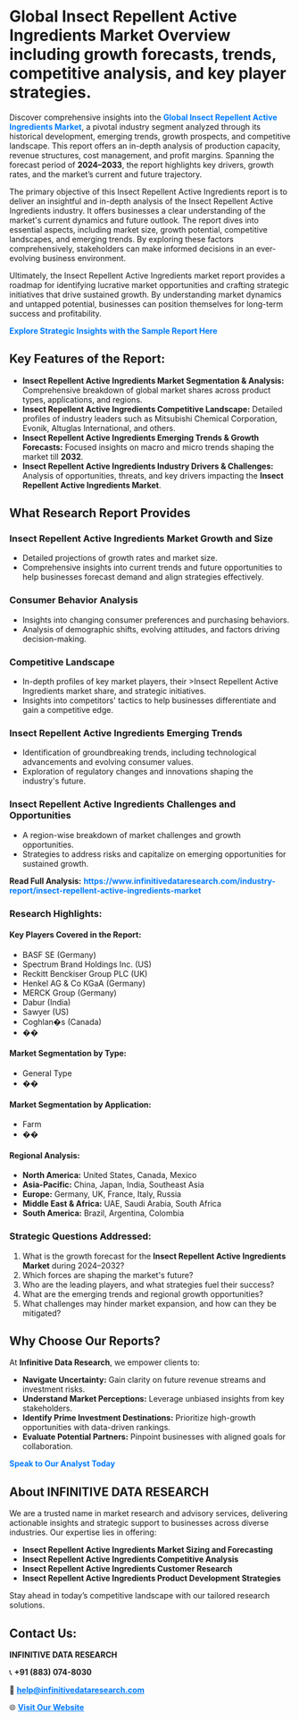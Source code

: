 <h1>Global Insect Repellent Active Ingredients Market Overview including growth forecasts, trends, competitive analysis, and key player strategies.</h1>
<p>
Discover comprehensive insights into the 
<a href="https://www.infinitivedataresearch.com/industry-report/insect-repellent-active-ingredients-market" rel="dofollow" style="color: #007BFF; text-decoration: none;"><strong>Global Insect Repellent Active Ingredients Market</strong></a>, a pivotal industry segment analyzed through its historical development, emerging trends, growth prospects, and competitive landscape. This report offers an in-depth analysis of production capacity, revenue structures, cost management, and profit margins. Spanning the forecast period of <strong>2024–2033</strong>, the report highlights key drivers, growth rates, and the market’s current and future trajectory.
</p>
<p>
The primary objective of this Insect Repellent Active Ingredients report is to deliver an insightful and in-depth analysis of the Insect Repellent Active Ingredients industry. It offers businesses a clear understanding of the market's current dynamics and future outlook. The report dives into essential aspects, including market size, growth potential, competitive landscapes, and emerging trends. By exploring these factors comprehensively, stakeholders can make informed decisions in an ever-evolving business environment.
</p>
<p>
Ultimately, the Insect Repellent Active Ingredients market report provides a roadmap for identifying lucrative market opportunities and crafting strategic initiatives that drive sustained growth. By understanding market dynamics and untapped potential, businesses can position themselves for long-term success and profitability.
</p>
<p>
<a href="https://www.infinitivedataresearch.com/request-sample/reportId=109041" style="color: #007BFF; text-decoration: none;"><strong>Explore Strategic Insights with the Sample Report Here</strong></a>
</p>

<h2>Key Features of the Report:</h2>
<ul>
<li><strong>Insect Repellent Active Ingredients Market Segmentation & Analysis:</strong> Comprehensive breakdown of global market shares across product types, applications, and regions.</li>
<li><strong>Insect Repellent Active Ingredients Competitive Landscape:</strong> Detailed profiles of industry leaders such as Mitsubishi Chemical Corporation, Evonik, Altuglas International, and others.</li>
<li><strong>Insect Repellent Active Ingredients Emerging Trends & Growth Forecasts:</strong> Focused insights on macro and micro trends shaping the market till <strong>2032</strong>.</li>
<li><strong>Insect Repellent Active Ingredients Industry Drivers & Challenges:</strong> Analysis of opportunities, threats, and key drivers impacting the <strong>Insect Repellent Active Ingredients Market</strong>.</li>
</ul>

<h2>What Research Report Provides</h2>
<h3>Insect Repellent Active Ingredients Market Growth and Size</h3>
<ul>
<li>Detailed projections of growth rates and market size.</li>
<li>Comprehensive insights into current trends and future opportunities to help businesses forecast demand and align strategies effectively.</li>
</ul>

<h3>Consumer Behavior Analysis</h3>
<ul>
<li>Insights into changing consumer preferences and purchasing behaviors.</li>
<li>Analysis of demographic shifts, evolving attitudes, and factors driving decision-making.</li>
</ul>

<h3>Competitive Landscape</h3>
<ul>
<li>In-depth profiles of key market players, their >Insect Repellent Active Ingredients market share, and strategic initiatives.</li>
<li>Insights into competitors' tactics to help businesses differentiate and gain a competitive edge.</li>
</ul>

<h3>Insect Repellent Active Ingredients Emerging Trends</h3>
<ul>
<li>Identification of groundbreaking trends, including technological advancements and evolving consumer values.</li>
<li>Exploration of regulatory changes and innovations shaping the industry's future.</li>
</ul>

<h3>Insect Repellent Active Ingredients Challenges and Opportunities</h3>
<ul>
<li>A region-wise breakdown of market challenges and growth opportunities.</li>
<li>Strategies to address risks and capitalize on emerging opportunities for sustained growth.</li>
</ul>
<p><strong>Read Full Analysis:</strong> <a href="https://www.infinitivedataresearch.com/industry-report/insect-repellent-active-ingredients-market" rel="dofollow" style="color: #007BFF; text-decoration: none;"><strong>https://www.infinitivedataresearch.com/industry-report/insect-repellent-active-ingredients-market</strong></a></p>
<h3>Research Highlights:</h3>
<h4>Key Players Covered in the Report:</h4>
<ul><li>BASF SE (Germany)</li><li>Spectrum Brand Holdings Inc. (US)</li><li>Reckitt Benckiser Group PLC (UK)</li><li>Henkel AG &amp; Co KGaA (Germany)</li><li>MERCK Group (Germany)</li><li>Dabur (India)</li><li>Sawyer (US)</li><li>Coghlan�s (Canada)</li><li>��</li></ul>
<h4>Market Segmentation by Type:</h4>
<ul><li>General Type</li><li>��</li></ul>
<h4>Market Segmentation by Application:</h4>
<ul><li>Farm</li><li>��</li></ul>

<h4>Regional Analysis:</h4>
<ul>
<li><strong>North America:</strong> United States, Canada, Mexico</li>
<li><strong>Asia-Pacific:</strong> China, Japan, India, Southeast Asia</li>
<li><strong>Europe:</strong> Germany, UK, France, Italy, Russia</li>
<li><strong>Middle East & Africa:</strong> UAE, Saudi Arabia, South Africa</li>
<li><strong>South America:</strong> Brazil, Argentina, Colombia</li>
</ul>

<h3>Strategic Questions Addressed:</h3>
<ol>
<li>What is the growth forecast for the <strong>Insect Repellent Active Ingredients Market</strong> during 2024–2032?</li>
<li>Which forces are shaping the market's future?</li>
<li>Who are the leading players, and what strategies fuel their success?</li>
<li>What are the emerging trends and regional growth opportunities?</li>
<li>What challenges may hinder market expansion, and how can they be mitigated?</li>
</ol>

<h2>Why Choose Our Reports?</h2>
<p>At <strong>Infinitive Data Research</strong>, we empower clients to:</p>
<ul>
<li><strong>Navigate Uncertainty:</strong> Gain clarity on future revenue streams and investment risks.</li>
<li><strong>Understand Market Perceptions:</strong> Leverage unbiased insights from key stakeholders.</li>
<li><strong>Identify Prime Investment Destinations:</strong> Prioritize high-growth opportunities with data-driven rankings.</li>
<li><strong>Evaluate Potential Partners:</strong> Pinpoint businesses with aligned goals for collaboration.</li>
</ul>
<p><a href="https://www.infinitivedataresearch.com/industry-report/insect-repellent-active-ingredients-market" rel="dofollow" style="color: #007BFF; text-decoration: none;"><strong>Speak to Our Analyst Today</strong></a></p>

<h2>About INFINITIVE DATA RESEARCH</h2>
<p>We are a trusted name in market research and advisory services, delivering actionable insights and strategic support to businesses across diverse industries. Our expertise lies in offering:</p>
<ul>
<li><strong>Insect Repellent Active Ingredients Market Sizing and Forecasting</strong></li>
<li><strong>Insect Repellent Active Ingredients Competitive Analysis</strong></li>
<li><strong>Insect Repellent Active Ingredients Customer Research</strong></li>
<li><strong>Insect Repellent Active Ingredients Product Development Strategies</strong></li>
</ul>
<p>Stay ahead in today’s competitive landscape with our tailored research solutions.</p>

<h2>Contact Us:</h2>
<p><strong>INFINITIVE DATA RESEARCH</strong></p>
<p>📞 <strong>+91 (883) 074-8030</strong></p>
<p>📧 <strong><a href="mailto:help@infinitivedataresearch.com" style="color: #007BFF;">help@infinitivedataresearch.com</a></strong></p>
<p>🌐 <strong><a href="https://www.infinitivedataresearch.com" rel="dofollow" style="color: #007BFF;">Visit Our Website</a></strong></p>